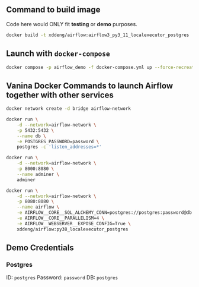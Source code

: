 ## Command to build image

Code here would ONLY fit **testing** or **demo** purposes.

```bash
docker build -t xddeng/airflow:airflow3_py3_11_localexecutor_postgres .
```

## Launch with `docker-compose`

```bash
docker compose -p airflow_demo -f docker-compose.yml up --force-recreate --always-recreate-deps
```


## Vanina Docker Commands to launch Airflow together with other services

```bash
docker network create -d bridge airflow-network

docker run \
    -d --network=airflow-network \
    -p 5432:5432 \
    --name db \
    -e POSTGRES_PASSWORD=password \
    postgres -c 'listen_addresses=*'

docker run \
    -d --network=airflow-network \
    -p 8000:8080 \
    --name adminer \
    adminer

docker run \
    -d --network=airflow-network \
    -p 8080:8080 \
    --name airflow \
    -e AIRFLOW__CORE__SQL_ALCHEMY_CONN=postgres://postgres:password@db:5432/postgres \
    -e AIRFLOW__CORE__PARALLELISM=4 \
    -e AIRFLOW__WEBSERVER__EXPOSE_CONFIG=True \
    xddeng/airflow:py38_localexecutor_postgres

```

## Demo Credentials

### Postgres
ID: `postgres`
Password: `password`
DB: `postgres`
